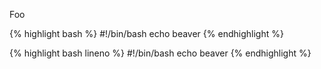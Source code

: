Foo

{% highlight bash %}
#!/bin/bash
echo beaver
{% endhighlight %}

{% highlight bash lineno %}
#!/bin/bash
echo beaver
{% endhighlight %}

